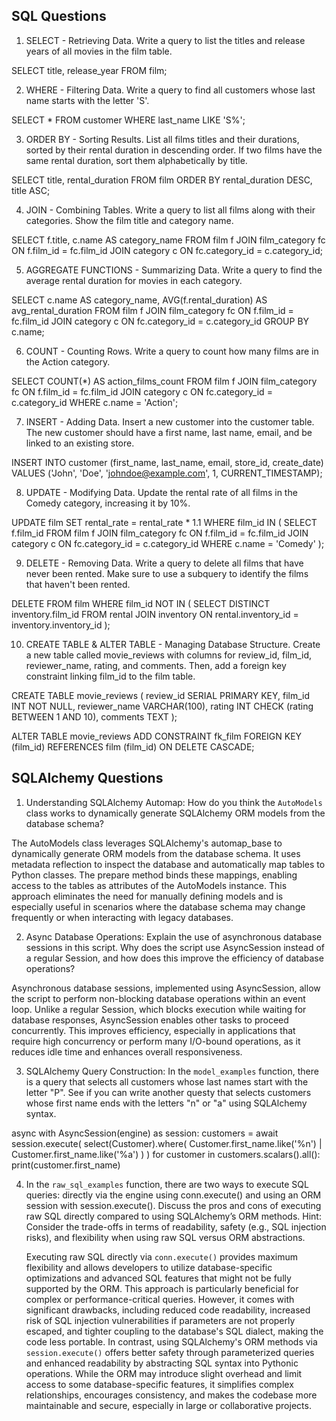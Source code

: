 ## SQL Questions

1. SELECT - Retrieving Data. Write a query to list the titles and release years of all movies in the film table.

SELECT title, release_year FROM film;

2. WHERE - Filtering Data. Write a query to find all customers whose last name starts with the letter 'S'.

SELECT \* FROM customer WHERE last_name LIKE 'S%';

3. ORDER BY - Sorting Results. List all films titles and their durations, sorted by their rental duration in descending order. If two films have the same rental duration, sort them alphabetically by title.

SELECT title, rental_duration
FROM film
ORDER BY rental_duration DESC, title ASC;

4. JOIN - Combining Tables. Write a query to list all films along with their categories. Show the film title and category name.

SELECT f.title, c.name AS category_name
FROM film f
JOIN film_category fc ON f.film_id = fc.film_id
JOIN category c ON fc.category_id = c.category_id;

5. AGGREGATE FUNCTIONS - Summarizing Data. Write a query to find the average rental duration for movies in each category.

SELECT c.name AS category_name, AVG(f.rental_duration) AS avg_rental_duration
FROM film f
JOIN film_category fc ON f.film_id = fc.film_id
JOIN category c ON fc.category_id = c.category_id
GROUP BY c.name;

6. COUNT - Counting Rows. Write a query to count how many films are in the Action category.

SELECT COUNT(\*) AS action_films_count
FROM film f
JOIN film_category fc ON f.film_id = fc.film_id
JOIN category c ON fc.category_id = c.category_id
WHERE c.name = 'Action';

7. INSERT - Adding Data. Insert a new customer into the customer table. The new customer should have a first name, last name, email, and be linked to an existing store.

INSERT INTO customer (first_name, last_name, email, store_id, create_date)
VALUES ('John', 'Doe', 'johndoe@example.com', 1, CURRENT_TIMESTAMP);

8. UPDATE - Modifying Data. Update the rental rate of all films in the Comedy category, increasing it by 10%.

UPDATE film
SET rental_rate = rental_rate \* 1.1
WHERE film_id IN (
SELECT f.film_id
FROM film f
JOIN film_category fc ON f.film_id = fc.film_id
JOIN category c ON fc.category_id = c.category_id
WHERE c.name = 'Comedy'
);

9. DELETE - Removing Data. Write a query to delete all films that have never been rented. Make sure to use a subquery to identify the films that haven't been rented.

DELETE FROM film
WHERE film_id NOT IN (
SELECT DISTINCT inventory.film_id
FROM rental
JOIN inventory ON rental.inventory_id = inventory.inventory_id
);

10. CREATE TABLE & ALTER TABLE - Managing Database Structure. Create a new table called movie_reviews with columns for review_id, film_id, reviewer_name, rating, and comments. Then, add a foreign key constraint linking film_id to the film table.

CREATE TABLE movie_reviews (
review_id SERIAL PRIMARY KEY,
film_id INT NOT NULL,
reviewer_name VARCHAR(100),
rating INT CHECK (rating BETWEEN 1 AND 10),
comments TEXT
);

ALTER TABLE movie_reviews
ADD CONSTRAINT fk_film
FOREIGN KEY (film_id)
REFERENCES film (film_id)
ON DELETE CASCADE;

## SQLAlchemy Questions

1. Understanding SQLAlchemy Automap: How do you think the `AutoModels` class works to dynamically generate SQLAlchemy ORM models from the database schema?

The AutoModels class leverages SQLAlchemy's automap_base to dynamically generate ORM models from the database schema. It uses metadata reflection to inspect the database and automatically map tables to Python classes. The prepare method binds these mappings, enabling access to the tables as attributes of the AutoModels instance. This approach eliminates the need for manually defining models and is especially useful in scenarios where the database schema may change frequently or when interacting with legacy databases.

2. Async Database Operations: Explain the use of asynchronous database sessions in this script. Why does the script use AsyncSession instead of a regular Session, and how does this improve the efficiency of database operations?

Asynchronous database sessions, implemented using AsyncSession, allow the script to perform non-blocking database operations within an event loop. Unlike a regular Session, which blocks execution while waiting for database responses, AsyncSession enables other tasks to proceed concurrently. This improves efficiency, especially in applications that require high concurrency or perform many I/O-bound operations, as it reduces idle time and enhances overall responsiveness.

3. SQLAlchemy Query Construction: In the `model_examples` function, there is a query that selects all customers whose last names start with the letter "P". See if you can write another questy that selects customers whose first name ends with the letters "n" or "a" using SQLAlchemy syntax.

async with AsyncSession(engine) as session:
customers = await session.execute(
select(Customer).where(
Customer.first_name.like('%n') | Customer.first_name.like('%a')
)
)
for customer in customers.scalars().all():
print(customer.first_name)

4. In the `raw_sql_examples` function, there are two ways to execute SQL queries: directly via the engine using conn.execute() and using an ORM session with session.execute(). Discuss the pros and cons of executing raw SQL directly compared to using SQLAlchemy’s ORM methods.
   Hint: Consider the trade-offs in terms of readability, safety (e.g., SQL injection risks), and flexibility when using raw SQL versus ORM abstractions.

   Executing raw SQL directly via `conn.execute()` provides maximum flexibility and allows developers to utilize database-specific optimizations and advanced SQL features that might not be fully supported by the ORM. This approach is particularly beneficial for complex or performance-critical queries. However, it comes with significant drawbacks, including reduced code readability, increased risk of SQL injection vulnerabilities if parameters are not properly escaped, and tighter coupling to the database's SQL dialect, making the code less portable. In contrast, using SQLAlchemy's ORM methods via `session.execute()` offers better safety through parameterized queries and enhanced readability by abstracting SQL syntax into Pythonic operations. While the ORM may introduce slight overhead and limit access to some database-specific features, it simplifies complex relationships, encourages consistency, and makes the codebase more maintainable and secure, especially in large or collaborative projects.
